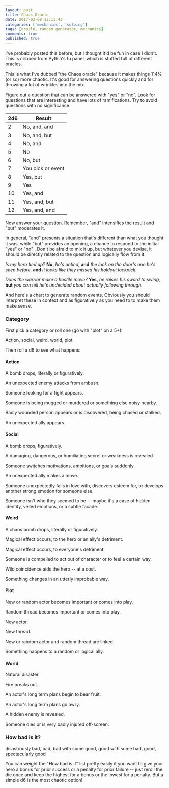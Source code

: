 ```yaml
---
layout: post
title: Chaos Oracle
date: 2017-03-08 12:11:43
categories: ['mechanics', 'soloing']
tags: [oracle, random generator, mechanics]
comments: true
published: true
---
```


I've probably posted this before, but I thought it'd be fun in case I didn't. This is cribbed from Pythia's fu panel, which is stuffed full of different oracles.

This is what I've dubbed "the Chaos oracle" because it makes things 114% (or so) more chaotic. It's good for answering questions quickly and for throwing a lot of wrinkles into the mix.

<!--more-->

Figure out a question that can be answered with "yes" or "no". Look for questions that are interesting and have lots of ramifications. Try to avoid questions with no significance.

| 2d6 | Result |
| --- | ----- |
2 | No, and, and
3 | No, and, but
4 | No, and
5 | No
6 | No, but
7 | You pick or event
8 | Yes, but
9 | Yes
10 | Yes, and
11 | Yes, and, but
12 | Yes, and, and

Now answer your question. Remember, "and" intensifies the result and "but" moderates it.

 In general, "and" presents a situation that's different than what you thought it was, while "but" provides an opening, a chance to respond to the initial "yes" or "no" . Don't be afraid to mix it up, but whatever you devise, it should be directly related to the question and logically flow from it.

*Is my hero tied up?* **No,** *he's untied,* **and** *the lock on the door's one he's seen before,* **and** *it looks like they missed his holdout lockpick.*

*Does the warrior make a hostile move?* **Yes,** *he raises his sword to swing,* **but** *you can tell he's undecided about actually following through.*

And here's a chart to generate random events. Obviously you should interpret these in context and as figuratively as you need to to make them make sense.

### Category

First pick a category or roll one (go with "plot" on a 5+):

Action, social, weird, world, plot

Then roll a d6 to see what happens:

#### Action

 A bomb drops, literally or figuratively.

 An unexpected enemy attacks from ambush.

 Someone looking for a fight appears.

 Someone is being mugged or murdered or something else noisy nearby.

 Badly wounded person appears or is discovered, being chased or stalked.

 An unexpected ally appears.

#### Social

 A bomb drops, figuratively.

 A damaging, dangerous, or humiliating secret or weakness is revealed.

Someone switches motivations, ambitions, or goals suddenly.

 An unexpected ally makes a move.

 Someone unexpectedly falls in love with, discovers esteem for, or develops another strong emotion for someone else.

 Someone isn't who they seemed to be -- maybe it's a case of hidden identity, veiled emotions, or a subtle facade.

#### Weird

 A chaos bomb drops, literally or figuratively.

 Magical effect occurs, to the hero or an ally's detriment.

 Magical effect occurs, to everyone's detriment.

 Someone is compelled to act out of character or to feel a certain way.

 Wild coincidence aids the hero -- at a cost.

 Something changes in an utterly improbable way.

#### Plot

 New or random actor becomes important or comes into play.

 Random thread becomes important or comes into play.

 New actor.

 New thread.

 New or random actor and random thread are linked.

 Something happens to a random or logical ally.

#### World

 Natural disaster.

 Fire breaks out.

 An actor's long term plans begin to bear fruit.

 An actor's long term plans go awry.

 A hidden enemy is revealed.

 Someone dies or is very badly injured off-screen.

### How bad is it?

disastrously bad, bad, bad with some good, good with some bad, good, spectacularly good

You can weight the "How bad is it" list pretty easily if you want to give your hero a bonus for prior success or a penalty for prior failure -- just reroll the die once and keep the highest for a bonus or the lowest for a penalty. But a simple d6 is the most chaotic option!
